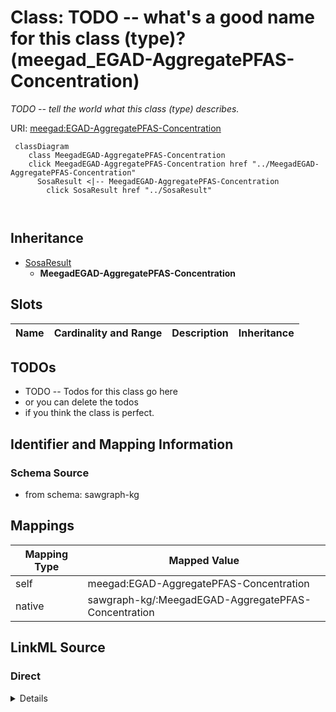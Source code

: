 

# Class: TODO -- what's a good name for this class (type)? (meegad_EGAD-AggregatePFAS-Concentration)


_TODO -- tell the world what this class (type) describes._





URI: [meegad:EGAD-AggregatePFAS-Concentration](http://sawgraph.spatialai.org/v1/me-egad#EGAD-AggregatePFAS-Concentration)






```mermaid
 classDiagram
    class MeegadEGAD-AggregatePFAS-Concentration
    click MeegadEGAD-AggregatePFAS-Concentration href "../MeegadEGAD-AggregatePFAS-Concentration"
      SosaResult <|-- MeegadEGAD-AggregatePFAS-Concentration
        click SosaResult href "../SosaResult"
      
      
```





## Inheritance
* [SosaResult](../classes/SosaResult.md)
    * **MeegadEGAD-AggregatePFAS-Concentration**



## Slots

| Name | Cardinality and Range | Description | Inheritance |
| ---  | --- | --- | --- |









## TODOs

* TODO -- Todos for this class go here
* or you can delete the todos
* if you think the class is perfect.

## Identifier and Mapping Information







### Schema Source


* from schema: sawgraph-kg




## Mappings

| Mapping Type | Mapped Value |
| ---  | ---  |
| self | meegad:EGAD-AggregatePFAS-Concentration |
| native | sawgraph-kg/:MeegadEGAD-AggregatePFAS-Concentration |







## LinkML Source

<!-- TODO: investigate https://stackoverflow.com/questions/37606292/how-to-create-tabbed-code-blocks-in-mkdocs-or-sphinx -->

### Direct

<details>
```yaml
name: meegad_EGAD-AggregatePFAS-Concentration
description: TODO -- tell the world what this class (type) describes.
title: TODO -- what's a good name for this class (type)?
todos:
- TODO -- Todos for this class go here
- or you can delete the todos
- if you think the class is perfect.
notes:
- Class with 26293 occurences.
from_schema: sawgraph-kg
is_a: sosa_Result
class_uri: meegad:EGAD-AggregatePFAS-Concentration

```
</details>

### Induced

<details>
```yaml
name: meegad_EGAD-AggregatePFAS-Concentration
description: TODO -- tell the world what this class (type) describes.
title: TODO -- what's a good name for this class (type)?
todos:
- TODO -- Todos for this class go here
- or you can delete the todos
- if you think the class is perfect.
notes:
- Class with 26293 occurences.
from_schema: sawgraph-kg
is_a: sosa_Result
class_uri: meegad:EGAD-AggregatePFAS-Concentration

```
</details>